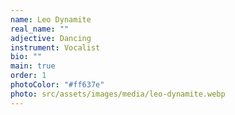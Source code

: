 ```yaml
---
name: Leo Dynamite
real_name: ""
adjective: Dancing
instrument: Vocalist
bio: ""
main: true
order: 1
photoColor: "#ff637e"
photo: src/assets/images/media/leo-dynamite.webp
---
```

